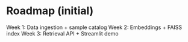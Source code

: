 # Roadmap (initial)

Week 1: Data ingestion + sample catalog
Week 2: Embeddings + FAISS index
Week 3: Retrieval API + Streamlit demo
